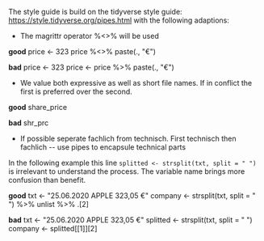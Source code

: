 The style guide is build on the tidyverse style guide: https://style.tidyverse.org/pipes.html with the following adaptions:

-  The magrittr operator %<>% will be used

**good**
price <- 323
price %<>% paste(., "€")

**bad**
price <- 323
price <- price %>% paste(., "€")


- We value both expressive as well as short file names. If in conflict the first is preferred over the second.

**good**
share_price

**bad**
shr_prc

- If possible seperate fachlich from technisch. First technisch then fachlich
  -- use pipes to encapsule technical parts 

In the following example this line `splitted <- strsplit(txt, split = " ")` is irrelevant to understand the process. The variable name brings
more confusion than benefit.

**good**
txt <- "25.06.2020 APPLE 323,05 €"
company <- strsplit(txt, split = " ") %>% 
  unlist %>% 
  .[2]

**bad**
txt <- "25.06.2020 APPLE 323,05 €"
splitted <- strsplit(txt, split = " ")
company <- splitted[[1]][2]

